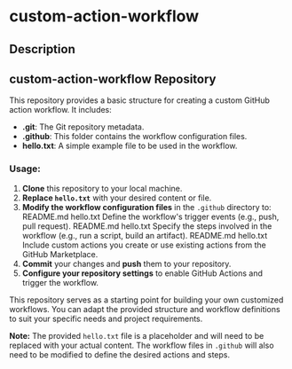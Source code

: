 # custom-action-workflow

## Description
## custom-action-workflow Repository

This repository provides a basic structure for creating a custom GitHub action workflow. It includes:

* **.git**: The Git repository metadata.
* **.github**: This folder contains the workflow configuration files.
* **hello.txt**: A simple example file to be used in the workflow.

### Usage:

1. **Clone** this repository to your local machine.
2. **Replace `hello.txt`** with your desired content or file.
3. **Modify the workflow configuration files** in the `.github` directory to:
 README.md hello.txt Define the workflow's trigger events (e.g., push, pull request).
 README.md hello.txt Specify the steps involved in the workflow (e.g., run a script, build an artifact).
 README.md hello.txt Include custom actions you create or use existing actions from the GitHub Marketplace.
4. **Commit** your changes and **push** them to your repository.
5. **Configure your repository settings** to enable GitHub Actions and trigger the workflow.

This repository serves as a starting point for building your own customized workflows. You can adapt the provided structure and workflow definitions to suit your specific needs and project requirements.

**Note:** The provided `hello.txt` file is a placeholder and will need to be replaced with your actual content. The workflow files in `.github` will also need to be modified to define the desired actions and steps. 
